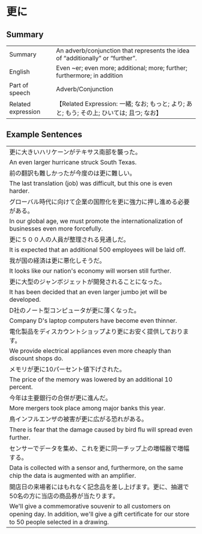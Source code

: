 # 更に

## Summary

<table><tr>   <td>Summary</td>   <td>An adverb/conjunction that represents the idea of “additionally” or “further”.</td></tr><tr>   <td>English</td>   <td>Even ~er; even more; additional; more; further; furthermore; in addition</td></tr><tr>   <td>Part of speech</td>   <td>Adverb/Conjunction</td></tr><tr>   <td>Related expression</td>   <td>【Related Expression: 一緒; なお; もっと; より; あと; もう; その上; ひいては; 且つ; なお】</td></tr></table>

## Example Sentences

<table><tr><td>更に大きいハリケーンがテキサス南部を襲った。</td></tr><tr><td>An even larger hurricane struck South Texas.</td></tr><tr><td>前の翻訳も難しかったが今度のは更に難しい。</td></tr><tr><td>The last translation (job) was difficult, but this one is even harder.</td></tr><tr><td>グローバル時代に向けて企業の国際化を更に強力に押し進める必要がある。</td></tr><tr><td>In our global age, we must promote the internationalization of businesses even more forcefully.</td></tr><tr><td>更に５００人の人員が整理される見通しだ。</td></tr><tr><td>It is expected that an additional 500 employees will be laid off.</td></tr><tr><td>我が国の経済は更に悪化しそうだ。</td></tr><tr><td>It looks like our nation's economy will worsen still further.</td></tr><tr><td>更に大型のジャンボジェットが開発されることになった。</td></tr><tr><td>It has been decided that an even larger jumbo jet will be developed.</td></tr><tr><td>D社のノート型コンピュータが更に薄くなった。</td></tr><tr><td>Company D's laptop computers have become even thinner.</td></tr><tr><td>電化製品をディスカウントショップより更にお安く提供しております。</td></tr><tr><td>We provide electrical appliances even more cheaply than discount shops do.</td></tr><tr><td>メモリが更に10パーセント値下げされた。</td></tr><tr><td>The price of the memory was lowered by an additional 10 percent.</td></tr><tr><td>今年は主要銀行の合併が更に進んだ。</td></tr><tr><td>More mergers took place among major banks this year.</td></tr><tr><td>鳥インフルエンザの被害が更に広がる恐れがある。</td></tr><tr><td>There is fear that the damage caused by bird ﬂu will spread even further.</td></tr><tr><td>センサーでデータを集め、これを更に同一チップ上の増幅器で増幅する。</td></tr><tr><td>Data is collected with a sensor and, furthermore, on the same chip the data is augmented with an ampliﬁer.</td></tr><tr><td>開店日の来場者にはもれなく記念品を差し上げます。更に、抽選で50名の方に当店の商品券が当たります。</td></tr><tr><td>We'll give a commemorative souvenir to all customers on opening day. In addition, we'll give a gift certiﬁcate for our store to 50 people selected in a drawing.</td></tr></table>


